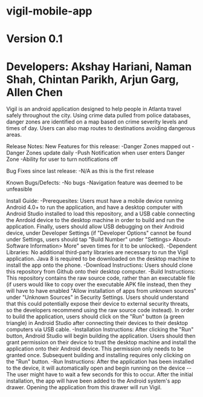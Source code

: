 # vigil-mobile-app
# Version 0.1
# Developers: Akshay Hariani, Naman Shah, Chintan Parikh, Arjun Garg, Allen Chen

Vigil is an android application designed to help people in Atlanta travel safely throughout the city. Using crime data pulled from police databases, danger zones are identified on a map based on crime severity levels and times of day. Users can also map routes to destinations avoiding dangerous areas.

Release Notes:
New Features for this release:
-Danger Zones mapped out
-Danger Zones update daily
-Push Notification when user enters Danger Zone
-Ability for user to turn notifications off

Bug Fixes since last release:
-N/A as this is the first release

Known Bugs/Defects:
-No bugs
-Navigation feature was deemed to be unfeasible 


Install Guide:
-Prerequesites: Users must have a mobile device running Android 4.0+ to run the application, and have a desktop computer with Android Studio installed to load this repository, and a USB cable connecting the Anrdoid device to the desktop machine in order to build and run the application. Finally, users should allow USB debugging on their Android device, under Developer Settings (if "Developer Options" cannot be found under Settings, users should tap "Build Number" under "Settings> About> Software Information> More" seven times for it to be unlocked).
-Dependent Libraries: No additional third-party libraries are necessary to run the Vigil application. Java 8 is required to be downloaded on the desktop machine to install the app onto the phone.
-Download Instructions: Users should clone this repository from Github onto their desktop computer.
-Build Instructions: This repository contains the raw source code, rather than an executable file (if users would like to copy over the executable APK file instead, then they will have to have enabled "Allow installation of apps from unknown sources" under "Unknown Sources" in Security Settings. Users should understand that this could potentially expose their device to external security threats, so the developers recommend using the raw source code instead). In order to build the application, users should click on the "Run" button (a green triangle) in Android Studio after connecting their devices to their desktop computers via USB cable.
-Installation Instructions: After clicking the "Run" button, Android Studio will begin building the application. Users should then grant permission on their device to trust the desktop machine and install the application onto their Android device. This permission only needs to be granted once. Subsequent building and installing requires only clicking on the "Run" button.
-Run Instructions: After the application has been installed to the device, it will automatically open and begin running on the device -- The user might have to wait a few seconds for this to occur. After the initial installation, the app will have been added to the Android system's app drawer. Opening the application from this drawer will run Vigil.
